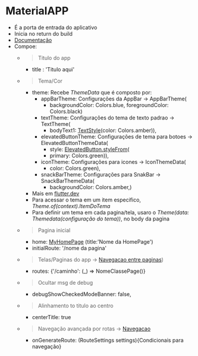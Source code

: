 # MaterialAPP
-   É a porta de entrada do aplicativo
-   Inicia no return do build
- [Documentação](https://api.flutter.dev/flutter/material/MaterialApp-class.html)
-   Compoe:
    - >Titulo do app
        - title : 'Titulo aqui'
    - >Tema/Cor
        - theme: Recebe *ThemeData* que é composto por:
            -   appBarTheme: Configurações da AppBar -> AppBarTheme(
                - backgroundColor: Colors.blue, foregroundColor: Colors.black)
            -   textTheme: Configurações do tema de texto padrao -> TextTheme(
                - bodyText1: [TextStyle](./WidgetsTree.md#textstyle)(color: Colors.amber)),
            -   elevatedButtonTheme: Configurações de tema para botoes -> ElevatedButtonThemeData(
                - style: [ElevatedButton.styleFrom](./WidgetsTree.md##elevatedbuttonstylefrom)(
                - primary: Colors.green)),
            -   iconTheme: Configurações para icones -> IconThemeData(
                - color: Colors.green),
            -   snackBarTheme: Configurações para SnakBar -> SnackBarThemeData(
                - backgroundColor: Colors.amber,)
        - Mais em [flutter.dev](https://api.flutter.dev/flutter/material/ThemeData-class.html)
        - Para acessar o tema em um item especifico, *Theme.of(context).ItemDoTema*
        - Para definir um tema em cada pagina/tela, usaro o *Theme(data: Themedata(configuração do tema))*, no body da pagina
            
    - >Pagina inicial
        - home: [MyHomePage](./HomePage.md) (title:'Nome da HomePage')
        - initialRoute: '/nome da pagina'
    - >Telas/Paginas do app -> [Navegacao entre paginas](../Navegacao.md))
        - routes: {'/caminho': (_) => NomeClassePage()}
    - >Ocultar msg de debug
        - debugShowCheckedModeBanner: false,
    - >Alinhamento to titulo ao centro
        - centerTitle: true
    - >Navegação avançada por rotas -> [Navegacao](../Navegacao.md)
        - onGenerateRoute: (RouteSettings settings){Condicionais para navegação}
